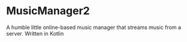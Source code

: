 # MusicManager2
A humble little online-based music manager that streams music from a server. Written in Kotlin

